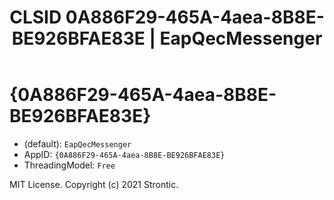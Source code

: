 ﻿---
title: "CLSID 0A886F29-465A-4aea-8B8E-BE926BFAE83E | EapQecMessenger"
excerpt: What is COM-Object CLSID 0A886F29-465A-4aea-8B8E-BE926BFAE83E?
---

# {0A886F29-465A-4aea-8B8E-BE926BFAE83E}

* (default): `EapQecMessenger`
* AppID: `{0A886F29-465A-4aea-8B8E-BE926BFAE83E}`
* ThreadingModel: `Free`

MIT License. Copyright (c) 2021 Strontic.


